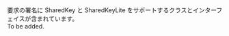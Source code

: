 <Namespace Name="Microsoft.WindowsAzure.Storage.Auth.Protocol">
  <Docs>
    <summary>要求の署名に SharedKey と SharedKeyLite をサポートするクラスとインターフェイスが含まれています。</summary> 
    <remarks>To be added.</remarks>
  </Docs>
</Namespace>
